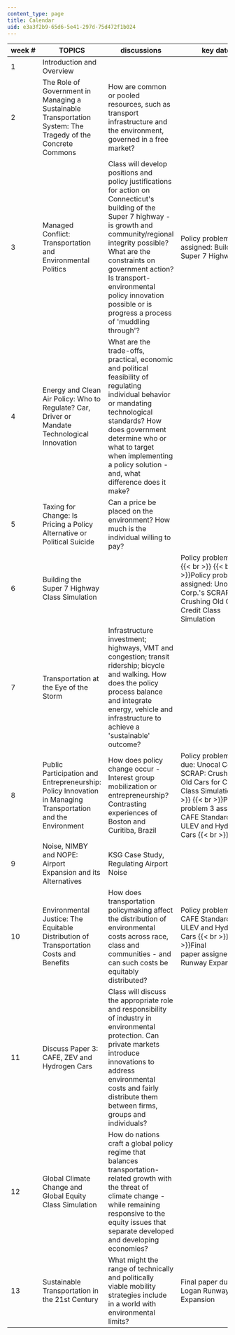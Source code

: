 ```yaml
---
content_type: page
title: Calendar
uid: e3a3f2b9-65d6-5e41-297d-75d472f1b024
---
```


| week # | TOPICS | discussions | key dates |
| --- | --- | --- | --- |
| 1 | Introduction and Overview |  |  |
| 2 | The Role of Government in Managing a Sustainable Transportation System: The Tragedy of the Concrete Commons | How are common or pooled resources, such as transport infrastructure and the environment, governed in a free market? |  |
| 3 | Managed Conflict: Transportation and Environmental Politics | Class will develop positions and policy justifications for action on Connecticut's building of the Super 7 highway - is growth and community/regional integrity possible? What are the constraints on government action? Is transport-environmental policy innovation possible or is progress a process of 'muddling through'? | Policy problem 1 assigned: Building the Super 7 Highway |
| 4 | Energy and Clean Air Policy: Who to Regulate? Car, Driver or Mandate Technological Innovation | What are the trade-offs, practical, economic and political feasibility of regulating individual behavior or mandating technological standards? How does government determine who or what to target when implementing a policy solution - and, what difference does it make? |  |
| 5 | Taxing for Change: Is Pricing a Policy Alternative or Political Suicide | Can a price be placed on the environment? How much is the individual willing to pay? |  |
| 6 | Building the Super 7 Highway Class Simulation |  | Policy problem 1 due  {{< br >}}  {{< br >}}Policy problem 2 assigned: Unocal Corp.'s SCRAP: Crushing Old Cars for Credit Class Simulation |
| 7 | Transportation at the Eye of the Storm | Infrastructure investment; highways, VMT and congestion; transit ridership; bicycle and walking. How does the policy process balance and integrate energy, vehicle and infrastructure to achieve a 'sustainable' outcome? |  |
| 8 | Public Participation and Entrepreneurship: Policy Innovation in Managing Transportation and the Environment | How does policy change occur - Interest group mobilization or entrepreneurship? Contrasting experiences of Boston and Curitiba, Brazil | Policy problem 2 due: Unocal Corp.'s SCRAP: Crushing Old Cars for Credit Class Simulation  {{< br >}}  {{< br >}}Policy problem 3 assigned: CAFE Standards, ZEV; ULEV and Hydrogen Cars  {{< br >}} |
| 9 | Noise, NIMBY and NOPE: Airport Expansion and its Alternatives | KSG Case Study, Regulating Airport Noise |  |
| 10 | Environmental Justice: The Equitable Distribution of Transportation Costs and Benefits | How does transportation policymaking affect the distribution of environmental costs across race, class and communities - and can such costs be equitably distributed? | Policy problem 3 due: CAFE Standards, ZEV; ULEV and Hydrogen Cars  {{< br >}}  {{< br >}}Final paper assigned: Logan Runway Expansion |
| 11 | Discuss Paper 3: CAFE, ZEV and Hydrogen Cars | Class will discuss the appropriate role and responsibility of industry in environmental protection. Can private markets introduce innovations to address environmental costs and fairly distribute them between firms, groups and individuals? |  |
| 12 | Global Climate Change and Global Equity Class Simulation | How do nations craft a global policy regime that balances transportation-related growth with the threat of climate change - while remaining responsive to the equity issues that separate developed and developing economies? |  |
| 13 | Sustainable Transportation in the 21st Century | What might the range of technically and politically viable mobility strategies include in a world with environmental limits? | Final paper due: Logan Runway Expansion